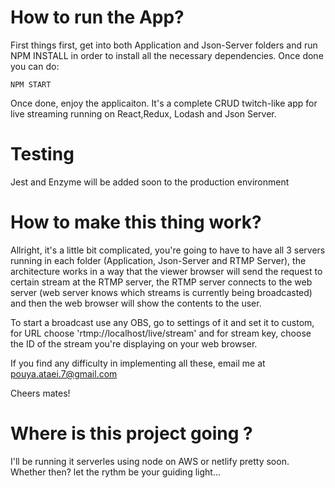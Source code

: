 # How to run the App?

First things first, get into both Application and Json-Server folders and run NPM INSTALL in order to install all the necessary dependencies.
Once done you can do:

```
NPM START
```

Once done, enjoy the applicaiton. It's a complete CRUD twitch-like app for live streaming running on React,Redux, Lodash and Json Server.

# Testing

Jest and Enzyme will be added soon to the production environment

# How to make this thing work?

Allright, it's a little bit complicated, you're going to have to have all 3 servers running in each folder (Application, Json-Server and RTMP Server), the architecture works in a way that the viewer browser will send the request to certain stream at the RTMP server, the RTMP server connects to the web server (web server knows which streams is currently being broadcasted) and then the web browser will show the contents to the user.

To start a broadcast use any OBS, go to settings of it and set it to custom, for URL choose 'rtmp://localhost/live/stream' and for stream key, choose the ID of the stream you're displaying on your web browser.

If you find any difficulty in implementing all these, email me at pouya.ataei.7@gmail.com

Cheers mates!

# Where is this project going ?

I'll be running it serverles using node on AWS or netlify pretty soon. Whether then? let the rythm be your guiding light...
